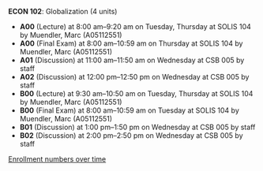 **ECON 102**: Globalization (4 units)

- **A00** (Lecture) at 8:00 am–9:20 am on Tuesday, Thursday at SOLIS 104 by Muendler, Marc (A05112551)
- **A00** (Final Exam) at 8:00 am–10:59 am on Thursday at SOLIS 104 by Muendler, Marc (A05112551)
- **A01** (Discussion) at 11:00 am–11:50 am on Wednesday at CSB 005 by staff
- **A02** (Discussion) at 12:00 pm–12:50 pm on Wednesday at CSB 005 by staff
- **B00** (Lecture) at 9:30 am–10:50 am on Tuesday, Thursday at SOLIS 104 by Muendler, Marc (A05112551)
- **B00** (Final Exam) at 8:00 am–10:59 am on Tuesday at SOLIS 104 by Muendler, Marc (A05112551)
- **B01** (Discussion) at 1:00 pm–1:50 pm on Wednesday at CSB 005 by staff
- **B02** (Discussion) at 2:00 pm–2:50 pm on Wednesday at CSB 005 by staff

[Enrollment numbers over time](./ECON102.tsv)
